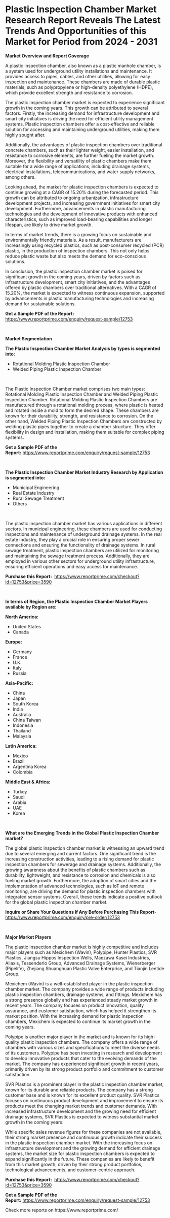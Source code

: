 <p><h1>Plastic Inspection Chamber Market Research Report Reveals The Latest Trends And Opportunities of this Market for Period from 2024 - 2031</h1></p><p><strong>Market Overview and Report Coverage</strong></p>
<p><p>A plastic inspection chamber, also known as a plastic manhole chamber, is a system used for underground utility installations and maintenance. It provides access to pipes, cables, and other utilities, allowing for easy inspection and maintenance. These chambers are made of durable plastic materials, such as polypropylene or high-density polyethylene (HDPE), which provide excellent strength and resistance to corrosion.</p><p>The plastic inspection chamber market is expected to experience significant growth in the coming years. This growth can be attributed to several factors. Firstly, the increasing demand for infrastructure development and smart city initiatives is driving the need for efficient utility management systems. Plastic inspection chambers offer a cost-effective and reliable solution for accessing and maintaining underground utilities, making them highly sought after.</p><p>Additionally, the advantages of plastic inspection chambers over traditional concrete chambers, such as their lighter weight, easier installation, and resistance to corrosive elements, are further fueling the market growth. Moreover, the flexibility and versatility of plastic chambers make them suitable for a wide range of applications, including drainage systems, electrical installations, telecommunications, and water supply networks, among others.</p><p>Looking ahead, the market for plastic inspection chambers is expected to continue growing at a CAGR of 15.20% during the forecasted period. This growth can be attributed to ongoing urbanization, infrastructure development projects, and increasing government initiatives for smart city development. Furthermore, advancements in plastic manufacturing technologies and the development of innovative products with enhanced characteristics, such as improved load-bearing capabilities and longer lifespan, are likely to drive market growth.</p><p>In terms of market trends, there is a growing focus on sustainable and environmentally friendly materials. As a result, manufacturers are increasingly using recycled plastics, such as post-consumer recycled (PCR) plastic, in the production of inspection chambers. This not only helps reduce plastic waste but also meets the demand for eco-conscious solutions.</p><p>In conclusion, the plastic inspection chamber market is poised for significant growth in the coming years, driven by factors such as infrastructure development, smart city initiatives, and the advantages offered by plastic chambers over traditional alternatives. With a CAGR of 15.20%, the market is expected to witness continuous expansion, supported by advancements in plastic manufacturing technologies and increasing demand for sustainable solutions.</p></p>
<p><strong>Get a Sample PDF of the Report:</strong> <a href="https://www.reportprime.com/enquiry/request-sample/12753">https://www.reportprime.com/enquiry/request-sample/12753</a></p>
<p>&nbsp;</p>
<p><strong>Market Segmentation</strong></p>
<p><strong>The Plastic Inspection Chamber Market Analysis by types is segmented into:</strong></p>
<p><ul><li>Rotational Molding Plastic Inspection Chamber</li><li>Welded Piping Plastic Inspection Chamber</li></ul></p>
<p>&nbsp;</p>
<p><p>The Plastic Inspection Chamber market comprises two main types: Rotational Molding Plastic Inspection Chamber and Welded Piping Plastic Inspection Chamber. Rotational Molding Plastic Inspection Chambers are manufactured through a rotational molding process, where plastic is heated and rotated inside a mold to form the desired shape. These chambers are known for their durability, strength, and resistance to corrosion. On the other hand, Welded Piping Plastic Inspection Chambers are constructed by welding plastic pipes together to create a chamber structure. They offer flexibility in design and installation, making them suitable for complex piping systems.</p></p>
<p><strong>Get a Sample PDF of the Report:</strong>&nbsp;<a href="https://www.reportprime.com/enquiry/request-sample/12753">https://www.reportprime.com/enquiry/request-sample/12753</a></p>
<p>&nbsp;</p>
<p><strong>The Plastic Inspection Chamber Market Industry Research by Application is segmented into:</strong></p>
<p><ul><li>Municipal Engineering</li><li>Real Estate Industry</li><li>Rural Sewage Treatment</li><li>Others</li></ul></p>
<p>&nbsp;</p>
<p><p>The plastic inspection chamber market has various applications in different sectors. In municipal engineering, these chambers are used for conducting inspections and maintenance of underground drainage systems. In the real estate industry, they play a crucial role in ensuring proper sewer connections and ensuring the functionality of drainage systems. In rural sewage treatment, plastic inspection chambers are utilized for monitoring and maintaining the sewage treatment process. Additionally, they are employed in various other sectors for underground utility infrastructure, ensuring efficient operations and easy access for maintenance.</p></p>
<p><strong>Purchase this Report:</strong>&nbsp; <a href="https://www.reportprime.com/checkout?id=12753&price=3590">https://www.reportprime.com/checkout?id=12753&price=3590</a></p>
<p>&nbsp;</p>
<p><strong>In terms of Region, the Plastic Inspection Chamber Market Players available by Region are:</strong></p>
<p>
    <p> <strong> North America: </strong>
        <ul>
            <li>United States</li>
            <li>Canada</li>
        </ul>
        </p> 
    <p> <strong> Europe: </strong>
        <ul>
            <li>Germany</li>
            <li>France</li>
            <li>U.K.</li>
            <li>Italy</li>
            <li>Russia</li>
        </ul>
        </p> 
    <p> <strong> Asia-Pacific: </strong>
        <ul>
            <li>China</li>
            <li>Japan</li>
            <li>South Korea</li>
            <li>India</li>
            <li>Australia</li>
            <li>China Taiwan</li>
            <li>Indonesia</li>
            <li>Thailand</li>
            <li>Malaysia</li>
        </ul>
        </p> 
    <p> <strong> Latin America: </strong>
        <ul>
            <li>Mexico</li>
            <li>Brazil</li>
            <li>Argentina Korea</li>
            <li>Colombia</li>
        </ul>
        </p> 
    <p> <strong> Middle East & Africa: </strong>
        <ul>
            <li>Turkey</li>
            <li>Saudi</li>
            <li>Arabia</li>
            <li>UAE</li>
            <li>Korea</li>
        </ul>
    </p>
    </p>
<p>&nbsp;</p>
<p><strong>What are the Emerging Trends in the Global Plastic Inspection Chamber market?</strong></p>
<p><p>The global plastic inspection chamber market is witnessing an upward trend due to several emerging and current factors. One significant trend is the increasing construction activities, leading to a rising demand for plastic inspection chambers for sewerage and drainage systems. Additionally, the growing awareness about the benefits of plastic chambers such as durability, lightweight, and resistance to corrosion and chemicals is also fueling market growth. Furthermore, the adoption of smart cities and the implementation of advanced technologies, such as IoT and remote monitoring, are driving the demand for plastic inspection chambers with integrated sensor systems. Overall, these trends indicate a positive outlook for the global plastic inspection chamber market.</p></p>
<p><strong>Inquire or Share Your Questions If Any Before Purchasing This Report</strong>- <a href="https://www.reportprime.com/enquiry/pre-order/12753">https://www.reportprime.com/enquiry/pre-order/12753</a></p>
<p>&nbsp;</p>
<p><strong>Major Market Players</strong></p>
<p><p>The plastic inspection chamber market is highly competitive and includes major players such as Mexichem (Wavin), Polypipe, Hunter Plastics, SVR Plastics, Jiangsu Hippos Inspection Wells, Maezawa Kasei Industries, Aliaxis, Tessenderlo Group, Advanced Drainage Systems, Wienerberger (Pipelife), Zhejiang Shuanghuan Plastic Valve Enterprise, and Tianjin Leetide Group. </p><p>Mexichem (Wavin) is a well-established player in the plastic inspection chamber market. The company provides a wide range of products including plastic inspection chambers, drainage systems, and fittings. Mexichem has a strong presence globally and has experienced steady market growth in recent years. The company focuses on product innovation, quality assurance, and customer satisfaction, which has helped it strengthen its market position. With the increasing demand for plastic inspection chambers, Mexichem is expected to continue its market growth in the coming years.</p><p>Polypipe is another major player in the market and is known for its high-quality plastic inspection chambers. The company offers a wide range of chambers with various sizes and specifications to meet the diverse needs of its customers. Polypipe has been investing in research and development to develop innovative products that cater to the evolving demands of the market. The company has experienced significant growth in recent years, primarily driven by its strong product portfolio and commitment to customer satisfaction.</p><p>SVR Plastics is a prominent player in the plastic inspection chamber market, known for its durable and reliable products. The company has a strong customer base and is known for its excellent product quality. SVR Plastics focuses on continuous product development and improvement to ensure its products meet the changing market trends and customer demands. With increased infrastructure development and the growing need for efficient drainage systems, SVR Plastics is expected to witness substantial market growth in the coming years.</p><p>While specific sales revenue figures for these companies are not available, their strong market presence and continuous growth indicate their success in the plastic inspection chamber market. With the increasing focus on infrastructure development and the growing demand for efficient drainage systems, the market size for plastic inspection chambers is expected to expand significantly in the future. These companies are likely to benefit from this market growth, driven by their strong product portfolios, technological advancements, and customer-centric approach.</p></p>
<p><strong>Purchase this Report:</strong>&nbsp;&nbsp;<a href="https://www.reportprime.com/checkout?id=12753&price=3590">https://www.reportprime.com/checkout?id=12753&price=3590</a></p>
<p></p>
<p><strong>Get a Sample PDF of the Report:</strong>&nbsp;<a href="https://www.reportprime.com/enquiry/request-sample/12753">https://www.reportprime.com/enquiry/request-sample/12753</a></p>
<p>Check more reports on https://www.reportprime.com/</p>